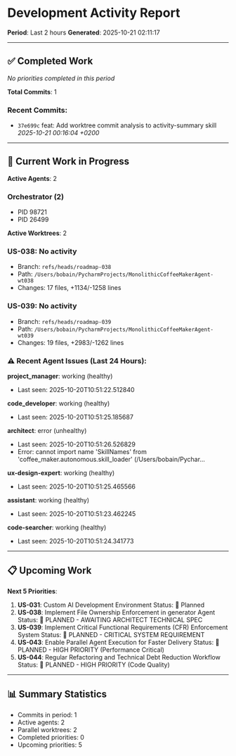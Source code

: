 # Development Activity Report
**Period**: Last 2 hours
**Generated**: 2025-10-21 02:11:17

---

## ✅ Completed Work

_No priorities completed in this period_

**Total Commits**: 1

### Recent Commits:
- `37e699c` feat: Add worktree commit analysis to activity-summary skill _2025-10-21 00:16:04 +0200_

---

## 🚀 Current Work in Progress

**Active Agents**: 2

### Orchestrator (2)
- PID 98721
- PID 26499

**Active Worktrees**: 2

### US-038: No activity
- Branch: `refs/heads/roadmap-038`
- Path: `/Users/bobain/PycharmProjects/MonolithicCoffeeMakerAgent-wt038`
- Changes: 17 files, +1134/-1258 lines

### US-039: No activity
- Branch: `refs/heads/roadmap-039`
- Path: `/Users/bobain/PycharmProjects/MonolithicCoffeeMakerAgent-wt039`
- Changes: 19 files, +2983/-1262 lines

### ⚠️  Recent Agent Issues (Last 24 Hours):

**project_manager**: working (healthy)
  - Last seen: 2025-10-20T10:51:22.512840

**code_developer**: working (healthy)
  - Last seen: 2025-10-20T10:51:25.185687

**architect**: error (unhealthy)
  - Last seen: 2025-10-20T10:51:26.526829
  - Error: cannot import name 'SkillNames' from 'coffee_maker.autonomous.skill_loader' (/Users/bobain/Pychar...

**ux-design-expert**: working (healthy)
  - Last seen: 2025-10-20T10:51:25.465566

**assistant**: working (healthy)
  - Last seen: 2025-10-20T10:51:23.462245

**code-searcher**: working (healthy)
  - Last seen: 2025-10-20T10:51:24.341773

---

## 📋 Upcoming Work

**Next 5 Priorities**:

1. **US-031**: Custom AI Development Environment
   Status: 📝 Planned
2. **US-038**: Implement File Ownership Enforcement in generator Agent
   Status: 📝 PLANNED - AWAITING ARCHITECT TECHNICAL SPEC
3. **US-039**: Implement Critical Functional Requirements (CFR) Enforcement System
   Status: 📝 PLANNED - CRITICAL SYSTEM REQUIREMENT
4. **US-043**: Enable Parallel Agent Execution for Faster Delivery
   Status: 📝 PLANNED - HIGH PRIORITY (Performance Critical)
5. **US-044**: Regular Refactoring and Technical Debt Reduction Workflow
   Status: 📝 PLANNED - HIGH PRIORITY (Code Quality)

---

## 📊 Summary Statistics

- Commits in period: 1
- Active agents: 2
- Parallel worktrees: 2
- Completed priorities: 0
- Upcoming priorities: 5

